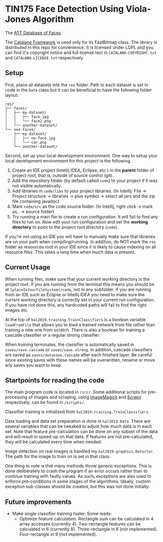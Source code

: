 # TIN175 Face Detection Using Viola-Jones Algorithm

The [ATT Database of Faces](https://www.cl.cam.ac.uk/research/dtg/attarchive/facedatabase.html).

The [Catalano Framework](https://github.com/DiegoCatalano/Catalano-Framework) is used only for its FastBitmap class. The library is distributed in this repo for convenience. It is licensed under LGPL and you can find it's copyright notice and full license text in `CATALANO-COPYRIGHT.txt` and `CATALANO-LICENSE.txt` respectively.

## Setup
First, place all datasets inte the `res` folder. Path to each dataset is set in code in the `Data` class but it can be beneficial to have the following folder layout:
```
res/
├── faces/
│   ├── my-dataset/
│   │   ├── face.jpg
│   │   └── face2.png
│   └── another-dataset/
└── non-faces/
    ├── my-dataset/
    │   ├── no-face.jpg
    │   └── car.png
    └── another-dataset/
```

Second, set up your local development environment. One way to setup your local development environment for this project is the following.

1. Create an IDE project (Intellij IDEA, Eclipse, etc.) in the __parent__ folder of project root, that is, outside of source control (git).
2. Add the repository folder (by default called `code`) to your project if it was not visible automatically.
3. Add libraries in `code/libs` to your project libraries. (In Intellij: File -> Project structure -> libraries -> plus symbol -> select all jars and the zip file containing javadoc)
4. Mark `code/src` as the code source folder. (In Intellij, right click -> mark as.. -> source folder)
5. Try running a main file to create a run configuration. It will fail to find any files to run on. Now edit your run configuration and set the __working directory__ to point to the project root directory (`code`).

If you're not using an IDE you will have to manually make sure that libraries are on your path when compiling/running. In addition, do NOT mark the `res` folder as resources root in your IDE since it is likely to cause indexing on all resource files. This takes a long time when much data is present.

## Current Usage
When running files, make sure that your current working directory is the project root. If you are running from the terminal this means you should be at `[placeInYourFileSystem]/code`, not in any subfolder. If you are running from an IDE such as Eclipse or Intellij IDEA you need to make sure the current working directory is correctly set in your current run configuration. If you have not done this, any hardcoded paths will fail to find the right images etc.

At the top of `hal2019.training.TrainClassifiers` is a boolean variable `loadFromFile` that allows you to load a trained network from file rather than training a new one from scratch. There is also a boolean for training a cascade classifier or a regular strong classifier.

When training terminates, the classifier is automatically saved in `saves/save.cascade` or `saves/save.strong`. In addition, cascade classifiers are saved as `saves/autosave.cascade` after each finished layer. Be careful since existing saves with these names will be overwritten, rename or move any saves you want to keep.

## Startpoints for reading the code
The main program code is located in `/src/`. Some additional scripts for pre-processing of images and scraping, using [ImageMagick](http://www.imagemagick.org/) and [Scrapy](https://scrapy.org/) respectively, can be found in `/scripts/`.

Classifier training is initialized from `hal2019.training.TrainClassifiers`.

Data loading and data set preparation is done in `hal2019.Data`. There are several variables that can be tweaked to adjust how much data is in each set. Note that feature pre-calculation can be done on any subset of the data and will result in speed-up on that data. If features are not pre-calculated, they will be calculated every time when needed.

Image detection on real images is handled my `hal2019.graphics.Detector`. The path for the image to train on is set in that class.

One thing to note is that many methods throw generic exceptions. This is done deliberately to crash the program if an error occurs rather than to continue training with faulty values. As such, exceptions are also used to enforce pre-conditions in some stages of the algorithms. Ideally, custom exception sub-classes should be created, but this was not done initially.

## Future improvements
* Make single classifier training faster. Some leads:
   * Optimize feature calculation. Rectangle sum can be calculated in 4 array accesses (currently 4). Two-rectangle features can be calculated in 6 (currently 8).  Three-rectangle in 8 (not implemented).  Four-rectangle in 9 (not implemented).